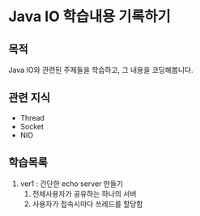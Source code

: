 # Java IO 학습내용 기록하기

## 목적

Java IO와 관련된 주제들을 학습하고, 그 내용을 코딩해봅니다.

## 관련 지식
* Thread
* Socket
* NIO

## 학습목록
1. ver1 : 간단한 echo server 만들기
    1. 전체사용자가 공유하는 하나의 서버
    1. 사용자가 접속시마다 쓰레드를 할당함
 
   